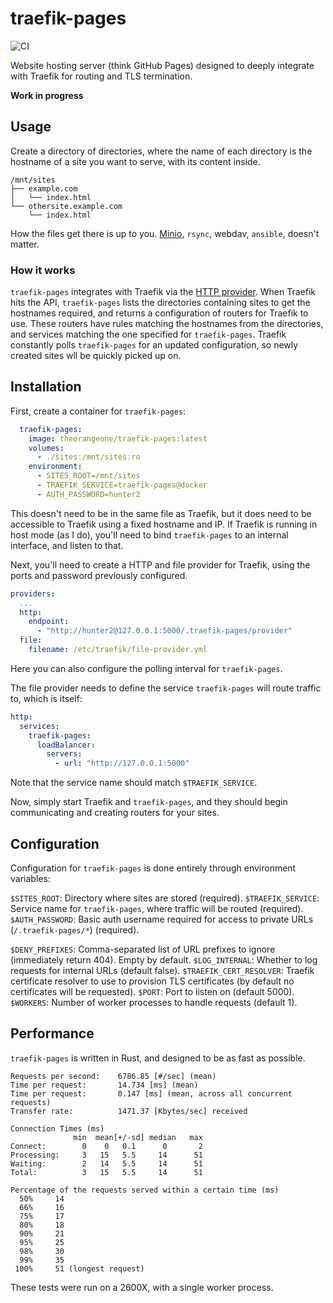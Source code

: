 # traefik-pages

![CI](https://github.com/RealOrangeOne/traefik-pages/workflows/CI/badge.svg)

Website hosting server (think GitHub Pages) designed to deeply integrate with Traefik for routing and TLS termination.

**Work in progress**

## Usage

Create a directory of directories, where the name of each directory is the hostname of a site you want to serve, with its content inside.

```
/mnt/sites
├── example.com
│   └── index.html
└── othersite.example.com
    └── index.html
```

How the files get there is up to you. [Minio](https://min.io/), `rsync`, webdav, `ansible`, doesn't matter.

### How it works

`traefik-pages` integrates with Traefik via the [HTTP provider](https://doc.traefik.io/traefik/providers/http/). When Traefik hits the API, `traefik-pages` lists the directories containing sites to get the hostnames required, and returns a configuration of routers for Traefik to use. These routers have rules matching the hostnames from the directories, and services matching the one specified for `traefik-pages`. Traefik constantly polls `traefik-pages` for an updated configuration, so newly created sites wll be quickly picked up on.

## Installation

First, create a container for `traefik-pages`:

```yml
  traefik-pages:
    image: theorangeone/traefik-pages:latest
    volumes:
      - ./sites:/mnt/sites:ro
    environment:
      - SITES_ROOT=/mnt/sites
      - TRAEFIK_SERVICE=traefik-pages@docker
      - AUTH_PASSWORD=hunter2
```

This doesn't need to be in the same file as Traefik, but it does need to be accessible to Traefik using a fixed hostname and IP. If Traefik is running in host mode (as I do), you'll need to bind `traefik-pages` to an internal interface, and listen to that.

Next, you'll need to create a HTTP and file provider for Traefik, using the ports and password previously configured.

```yml
providers:
  ...
  http:
    endpoint:
      - "http://hunter2@127.0.0.1:5000/.traefik-pages/provider"
  file:
    filename: /etc/traefik/file-provider.yml
```

Here you can also configure the polling interval for `traefik-pages`.

The file provider needs to define the service `traefik-pages` will route traffic to, which is itself:

```yml
http:
  services:
    traefik-pages:
      loadBalancer:
        servers:
          - url: "http://127.0.0.1:5000"
```

Note that the service name should match `$TRAEFIK_SERVICE`.

Now, simply start Traefik and `traefik-pages`, and they should begin communicating and creating routers for your sites.

## Configuration

Configuration for `traefik-pages` is done entirely through environment variables:

`$SITES_ROOT`: Directory where sites are stored (required).
`$TRAEFIK_SERVICE`: Service name for `traefik-pages`, where traffic will be routed (required).
`$AUTH_PASSWORD`: Basic auth username required for access to private URLs (`/.traefik-pages/*`) (required).

`$DENY_PREFIXES`: Comma-separated list of URL prefixes to ignore (immediately return 404). Empty by default.
`$LOG_INTERNAL`: Whether to log requests for internal URLs (default false).
`$TRAEFIK_CERT_RESOLVER`: Traefik certificate resolver to use to provision TLS certificates (by default no certificates will be requested).
`$PORT`: Port to listen on (default 5000).
`$WORKERS`: Number of worker processes to handle requests (default 1).

## Performance

`traefik-pages` is written in Rust, and designed to be as fast as possible.

```
Requests per second:    6786.85 [#/sec] (mean)
Time per request:       14.734 [ms] (mean)
Time per request:       0.147 [ms] (mean, across all concurrent requests)
Transfer rate:          1471.37 [Kbytes/sec] received

Connection Times (ms)
              min  mean[+/-sd] median   max
Connect:        0    0   0.1      0       2
Processing:     3   15   5.5     14      51
Waiting:        2   14   5.5     14      51
Total:          3   15   5.5     14      51

Percentage of the requests served within a certain time (ms)
  50%     14
  66%     16
  75%     17
  80%     18
  90%     21
  95%     25
  98%     30
  99%     35
 100%     51 (longest request)
```

These tests were run on a 2600X, with a single worker process.
